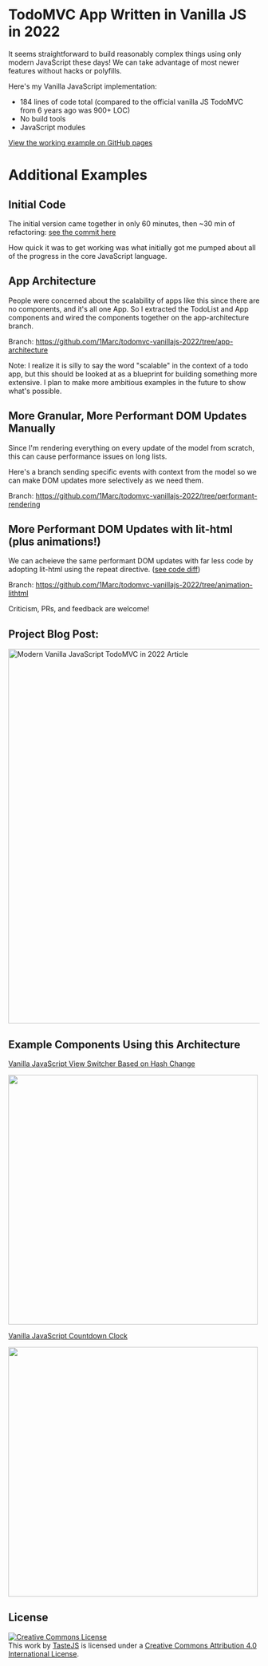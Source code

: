 # TodoMVC App Written in Vanilla JS in 2022

It seems straightforward to build reasonably complex things using only modern JavaScript these days! We can take advantage of most newer features without hacks or polyfills.

Here's my Vanilla JavaScript implementation:

- 184 lines of code total (compared to the official vanilla JS TodoMVC from 6 years ago was 900+ LOC)
- No build tools
- JavaScript modules

<a href="https://1marc.github.io/todomvc-vanillajs-2022/" target="_new">View the working example on GitHub pages</a>

# Additional Examples

## Initial Code

The initial version came together in only 60 minutes, then ~30 min of refactoring: [see the commit here](https://github.com/1Marc/todomvc-vanillajs-2022/tree/fb3c61ed104c440f0c29e3a074b6777c791aa2f6)

How quick it was to get working was what initially got me pumped about all of the progress in the core JavaScript language.

## App Architecture

People were concerned about the scalability of apps like this since there are no components, and it's all one App. So I extracted the TodoList and App components and wired the components together on the app-architecture branch.

Branch: https://github.com/1Marc/todomvc-vanillajs-2022/tree/app-architecture

Note: I realize it is silly to say the word "scalable" in the context of a todo app, but this should be looked at as a blueprint for building something more extensive. I plan to make more ambitious examples in the future to show what's possible.

## More Granular, More Performant DOM Updates Manually

Since I'm rendering everything on every update of the model from scratch, this can cause performance issues on long lists.

Here's a branch sending specific events with context from the model so we can make DOM updates more selectively as we need them.

Branch: https://github.com/1Marc/todomvc-vanillajs-2022/tree/performant-rendering

## More Performant DOM Updates with lit-html (plus animations!)

We can acheieve the same performant DOM updates with far less code by adopting lit-html using the repeat directive. ([see code diff](https://github.com/1Marc/todomvc-vanillajs-2022/commit/ef86a73166029991dc88c649f7ec4931a2a96c86))

Branch: https://github.com/1Marc/todomvc-vanillajs-2022/tree/animation-lithtml

Criticism, PRs, and feedback are welcome!

## Project Blog Post:

[<img alt="Modern Vanilla JavaScript TodoMVC in 2022 Article" width="750" src="https://static.frontendmasters.com/assets/blog/2022/vanilla-javascript-todomvc.jpg" />](https://frontendmasters.com/blog/vanilla-javascript-todomvc/)

## Example Components Using this Architecture

[Vanilla JavaScript View Switcher Based on Hash Change](https://codepen.io/1Marc/pen/poLmXZR)

<a href="https://codepen.io/1Marc/pen/poLmXZR"><img src="https://user-images.githubusercontent.com/19269/189225506-1c1838e1-5b2a-408b-802a-dfe71b2f703c.png" width="500" /></a>

[Vanilla JavaScript Countdown Clock](https://codepen.io/1Marc/pen/bGvPRdy)

<a href="https://codepen.io/1Marc/pen/bGvPRdy"><img src="https://user-images.githubusercontent.com/19269/189225317-bb2ce1fb-a734-4193-beb1-670b5d6fbb04.png" width="500" /></a>

## License

<a rel="license" href="http://creativecommons.org/licenses/by/4.0/deed.en_US"><img alt="Creative Commons License" style="border-width:0" src="http://i.creativecommons.org/l/by/4.0/80x15.png" /></a><br />This <span xmlns:dct="http://purl.org/dc/terms/" href="http://purl.org/dc/dcmitype/InteractiveResource" rel="dct:type">work</span> by <a xmlns:cc="http://creativecommons.org/ns#" href="http://sindresorhus.com" property="cc:attributionName" rel="cc:attributionURL">TasteJS</a> is licensed under a <a rel="license" href="http://creativecommons.org/licenses/by/4.0/deed.en_US">Creative Commons Attribution 4.0 International License</a>.
